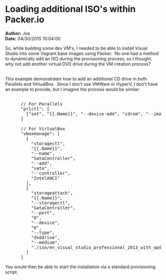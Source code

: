# Loading additional ISO's within Packer.io

**Author:** Joe
<br/>**Date:** 04/30/2015 10:04:00

So, while building some dev VM's, I needed to be able to install Visual Studio into some Vagrant base images using Packer. &nbsp;No one had a method to dynamically add an ISO during the provisioning process, so I thought, why not add another virtual DVD drive during the VM creation process?<div><br></div><div>This example demonstrates how to add an additional CD drive in both Parallels and VirtualBox. &nbsp;Since I don't use VMWare or HyperV, I don't have an example to provide, but I imagine the process would be similar:<br><div><br></div>

<pre class="brush: javascript;">      // For Parallels
      "prlctl": [
        ["set", "{{.Name}}", "--device-add", "cdrom", "--image", "./iso/en_visual_studio_professional_2013_with_update_4_x86_dvd_5935322.iso"]
      ]

      // For VirtualBox
      "vboxmanage": [
        [
          "storagectl",
          "{{.Name}}",
          "--name",
          "SataController",
          "--add",
          "sata",
          "--controller",
          "IntelAHCI"
        ],
        [
          "storageattach",
          "{{.Name}}",
          "--storagectl",
          "SataController",
          "--port",
          "0",
          "--device",
          "0",
          "--type",
          "dvddrive",
          "--medium",
          "./iso/en_visual_studio_professional_2013_with_update_4_x86_dvd_5935322.iso"
        ]
      ]
</pre>
You would then be able to start the installation via a standard provisioning script.
</div>
